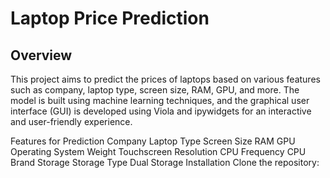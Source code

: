# Laptop Price Prediction
## Overview
This project aims to predict the prices of laptops based on various features such as company, laptop type, screen size, RAM, GPU, and more. The model is built using machine learning techniques, and the graphical user interface (GUI) is developed using Viola and ipywidgets for an interactive and user-friendly experience.

Features for Prediction
Company
Laptop Type
Screen Size
RAM
GPU
Operating System
Weight
Touchscreen
Resolution
CPU Frequency
CPU Brand
Storage
Storage Type
Dual Storage
Installation
Clone the repository:

